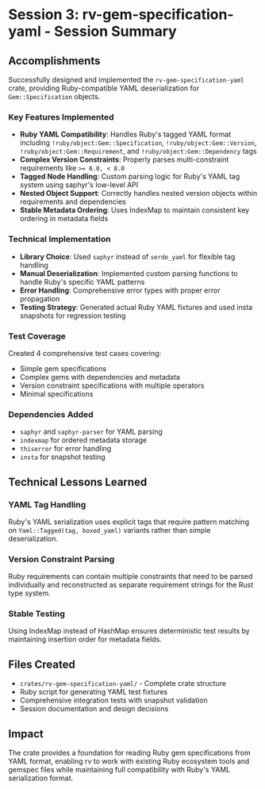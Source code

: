 # Session 3: rv-gem-specification-yaml - Session Summary

## Accomplishments

Successfully designed and implemented the `rv-gem-specification-yaml` crate, providing Ruby-compatible YAML deserialization for `Gem::Specification` objects.

### Key Features Implemented
- **Ruby YAML Compatibility**: Handles Ruby's tagged YAML format including `!ruby/object:Gem::Specification`, `!ruby/object:Gem::Version`, `!ruby/object:Gem::Requirement`, and `!ruby/object:Gem::Dependency` tags
- **Complex Version Constraints**: Properly parses multi-constraint requirements like `>= 6.0, < 8.0`
- **Tagged Node Handling**: Custom parsing logic for Ruby's YAML tag system using saphyr's low-level API
- **Nested Object Support**: Correctly handles nested version objects within requirements and dependencies
- **Stable Metadata Ordering**: Uses IndexMap to maintain consistent key ordering in metadata fields

### Technical Implementation
- **Library Choice**: Used `saphyr` instead of `serde_yaml` for flexible tag handling
- **Manual Deserialization**: Implemented custom parsing functions to handle Ruby's specific YAML patterns
- **Error Handling**: Comprehensive error types with proper error propagation
- **Testing Strategy**: Generated actual Ruby YAML fixtures and used insta snapshots for regression testing

### Test Coverage
Created 4 comprehensive test cases covering:
- Simple gem specifications
- Complex gems with dependencies and metadata
- Version constraint specifications with multiple operators
- Minimal specifications

### Dependencies Added
- `saphyr` and `saphyr-parser` for YAML parsing
- `indexmap` for ordered metadata storage
- `thiserror` for error handling
- `insta` for snapshot testing

## Technical Lessons Learned

### YAML Tag Handling
Ruby's YAML serialization uses explicit tags that require pattern matching on `Yaml::Tagged(tag, boxed_yaml)` variants rather than simple deserialization.

### Version Constraint Parsing
Ruby requirements can contain multiple constraints that need to be parsed individually and reconstructed as separate requirement strings for the Rust type system.

### Stable Testing
Using IndexMap instead of HashMap ensures deterministic test results by maintaining insertion order for metadata fields.

## Files Created
- `crates/rv-gem-specification-yaml/` - Complete crate structure
- Ruby script for generating YAML test fixtures
- Comprehensive integration tests with snapshot validation
- Session documentation and design decisions

## Impact
The crate provides a foundation for reading Ruby gem specifications from YAML format, enabling rv to work with existing Ruby ecosystem tools and gemspec files while maintaining full compatibility with Ruby's YAML serialization format.